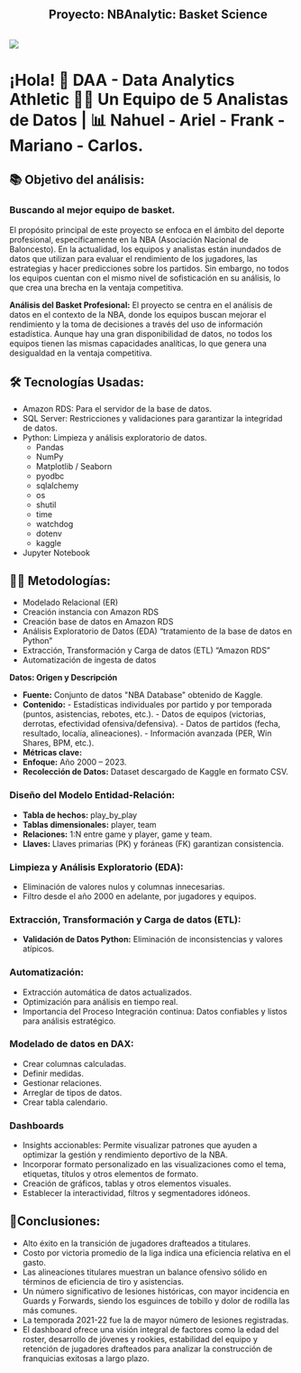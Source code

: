 <!--h2 without bottom border-->
<div id="user-content-toc">
  <ul align="center">
    <summary><h2 style="display: inline-block"> Proyecto: NBAnalytic: Basket Science</h2></summary>
  </ul>
</div>

<!--horizontal divider(gradiant)-->
<img src="https://user-images.githubusercontent.com/73097560/115834477-dbab4500-a447-11eb-908a-139a6edaec5c.gif">

# ¡Hola! 👋 DAA - Data Analytics Athletic 👨‍💻 Un Equipo de 5 Analistas de Datos | 📊 Nahuel - Ariel - Frank - Mariano - Carlos.

<!--Intro start-->

## 📚 Objetivo del análisis:

### Buscando al mejor equipo de basket.

El propósito principal de este proyecto se enfoca en el ámbito del deporte profesional, específicamente en la NBA (Asociación Nacional de Baloncesto). En la actualidad, los equipos y analistas están inundados de datos que utilizan para evaluar el rendimiento de los jugadores, las estrategias y hacer predicciones sobre los partidos. Sin embargo, no todos los equipos cuentan con el mismo nivel de sofisticación en su análisis, lo que crea una brecha en la ventaja competitiva.

**Análisis del Basket Profesional:** El proyecto se centra en el análisis de datos en el contexto de la NBA, donde los equipos buscan mejorar el rendimiento y la toma de decisiones a través del uso de información estadística. Aunque hay una gran disponibilidad de datos, no todos los equipos tienen las mismas capacidades analíticas, lo que genera una desigualdad en la ventaja competitiva.

## 🛠 Tecnologías Usadas:

- Amazon RDS: Para el servidor de la base de datos.
- SQL Server: Restricciones y validaciones para garantizar la integridad de datos.
- Python: Limpieza y análisis exploratorio de datos.
  - Pandas
  - NumPy
  - Matplotlib / Seaborn
  - pyodbc
  - sqlalchemy
  - os
  - shutil
  - time
  - watchdog
  - dotenv
  - kaggle
- Jupyter Notebook

## 👨‍💻 Metodologías:

- Modelado Relacional (ER)
- Creación instancia con Amazon RDS
- Creación base de datos en Amazon RDS
- Análisis Exploratorio de Datos (EDA) “tratamiento de la base de datos en Python”
- Extracción, Transformación y Carga de datos (ETL) “Amazon RDS”
- Automatización de ingesta de datos

**Datos: Origen y Descripción**

- **Fuente:** Conjunto de datos "NBA Database" obtenido de Kaggle.
- **Contenido:**  - Estadísticas individuales por partido y por temporada (puntos, asistencias, rebotes, etc.).
                  - Datos de equipos (victorias, derrotas, efectividad ofensiva/defensiva).
                  - Datos de partidos (fecha, resultado, localía, alineaciones).
                  - Información avanzada (PER, Win Shares, BPM, etc.).
- **Métricas clave:** 
- **Enfoque:** Año 2000 – 2023.
- **Recolección de Datos:** Dataset descargado de Kaggle en formato CSV.

### Diseño del Modelo Entidad-Relación:

- **Tabla de hechos:** play_by_play
- **Tablas dimensionales:** player, team
- **Relaciones:** 1:N entre game y player, game y team.
- **Llaves:** Llaves primarias (PK) y foráneas (FK) garantizan consistencia.

### Limpieza y Análisis Exploratorio (EDA):

- Eliminación de valores nulos y columnas innecesarias.
- Filtro desde el año 2000 en adelante, por jugadores y equipos.

### Extracción, Transformación y Carga de datos (ETL):

- **Validación de Datos Python:** Eliminación de inconsistencias y valores atípicos.

### Automatización:

- Extracción automática de datos actualizados.
- Optimización para análisis en tiempo real.
- Importancia del Proceso Integración continua: Datos confiables y listos para análisis estratégico.

### Modelado de datos en DAX:

- Crear columnas calculadas.
- Definir medidas.
- Gestionar relaciones.
- Arreglar de tipos de datos.
- Crear tabla calendario.

### Dashboards

- Insights accionables: Permite visualizar patrones que ayuden a optimizar la gestión y rendimiento deportivo de la NBA.
- Incorporar formato personalizado en las visualizaciones como el tema, etiquetas, títulos y otros elementos de formato.
- Creación de gráficos, tablas y otros elementos visuales.
- Establecer la interactividad, filtros y segmentadores idóneos.

## 🚀Conclusiones:

- Alto éxito en la transición de jugadores drafteados a titulares.
- Costo por victoria promedio de la liga indica una eficiencia relativa en el gasto.
- Las alineaciones titulares muestran un balance ofensivo sólido en términos de eficiencia de tiro y asistencias.
- Un número significativo de lesiones históricas, con mayor incidencia en Guards y Forwards, siendo los esguinces de tobillo y dolor de rodilla las más comunes.
- La temporada 2021-22 fue la de mayor número de lesiones registradas.
- El dashboard ofrece una visión integral de factores como la edad del roster, desarrollo de jóvenes y rookies, estabilidad del equipo y retención de jugadores drafteados para analizar la construcción de franquicias exitosas a largo plazo.

